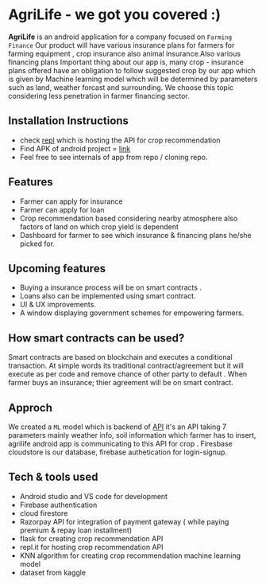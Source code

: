 # AgriLife - we got you covered :)


**AgriLife** is an android application for a company focused on `Farming Finance` 
Our product will have various insurance plans for farmers for farming equipment , crop insurance also animal insurance.Also various financing plans 
Important thing about our app is, many crop - insurance plans offered have an obligation to follow suggested crop by our app which is given by Machine learning model which will be determined by parameters such as land, weather forcast and surrounding. We choose this topic considering less penetration in farmer financing sector. 

## Installation Instructions  
- check [repl](https://replit.com/join/nyucmmwtkx-saymyname002) which is hosting the API for crop recommendation
- Find APK of android project = [link](https://drive.google.com/file/d/1oz4rDE7mR3GTqYSByQpml0xftGPcAUSu/view?usp=sharing)
- Feel free to see internals of app from repo / cloning repo.


## Features
- Farmer can apply for insurance
- Farmer can apply for loan
- Crop recommendation based considering nearby atmosphere also factors of land on which crop yield is dependent
- Dashboard for farmer to see which insurance & financing plans he/she picked for.

## Upcoming features
- Buying a insurance process will be on smart contracts .
- Loans also can be implemented using smart contract.
- UI & UX improvements. 
- A window displaying government schemes for empowering farmers. 

## How smart contracts can be used?
Smart contracts are based on blockchain and executes a conditional transaction. At simple words its traditional contract/agreement but it will execute as per code and remove chance of other party to default . When farmer buys an insurance; thier agreement will be on smart contract.  


## Approch 
We created a `ML` model which is backend of [API](https://replit.com/@saymyname002/API#main.py) 
it's an API taking 7 parameters mainly weather info, soil information which farmer has to insert, agrilife android app is communicating to this API for crop . Firesbase cloudstore is our database, firebase authetication for login-signup. 

## Tech & tools used 
- Android studio and VS code for development
- Firebase authentication  
- cloud firestore 
- Razorpay API for integration of payment gateway ( while paying premium & repay loan installment)
- flask for creating crop recommendation API
- repl.it for hosting crop recommendation API
- KNN algorithm for creating crop recommendation machine learning model
- dataset from kaggle


